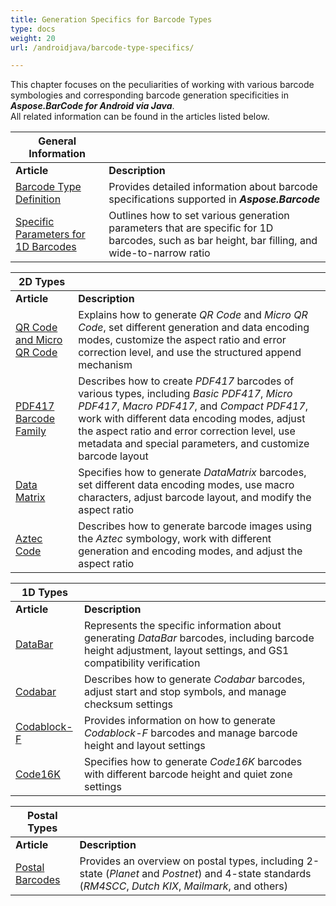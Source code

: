 ```yaml
---
title: Generation Specifics for Barcode Types
type: docs
weight: 20
url: /androidjava/barcode-type-specifics/

---
```

This chapter focuses on the peculiarities of working with various barcode symbologies and corresponding barcode generation specificities in ***Aspose.BarCode for Android via Java***.  
All related information can be found in the articles listed below.
  
|General Information| |   
|---|---|
|**Article**|**Description**|
|[Barcode Type Definition](/barcode/androidjava/working-with-barcode-types/)|Provides detailed information about barcode specifications supported in ***Aspose.Barcode***|
|[Specific Parameters for 1D Barcodes](/barcode/androidjava/1d-barcodes-generation-parameters/)|Outlines how to set various generation parameters that are specific for 1D barcodes, such as bar height, bar filling, and wide-to-narrow ratio|

      
|2D Types| |   
|---|---|
|**Article**|**Description**|
|[QR Code and Micro QR Code](/barcode/androidjava/qr-code-generation/)|Explains how to generate *QR Code* and *Micro QR Code*, set different generation and data encoding modes, customize the aspect ratio and error correction level, and use the structured append mechanism|
|[PDF417 Barcode Family](/barcode/androidjava/pdf417-generation/)|Describes how to create *PDF417* barcodes of various types, including *Basic PDF417*, *Micro PDF417*, *Macro PDF417*, and *Compact PDF417*, work with different data encoding modes, adjust the aspect ratio and error correction level, use metadata and special parameters, and customize barcode layout|
|[Data Matrix](/barcode/androidjava/datamatrix-generation/)|Specifies how to generate *DataMatrix* barcodes, set different data encoding modes, use macro characters, adjust barcode layout, and modify the aspect ratio|
|[Aztec Code](/barcode/androidjava/aztec-code-generation/)|Describes how to generate barcode images using the *Aztec* symbology, work with different generation and encoding modes, and adjust the aspect ratio|
  

|1D Types| |
|---|---|
|**Article**|**Description**|
|[DataBar](/barcode/androidjava/databar-generation/)|Represents the specific information about generating *DataBar* barcodes, including barcode height adjustment, layout settings, and GS1 compatibility verification|
|[Codabar](/barcode/androidjava/codabar-generation/)|Describes how to generate *Codabar* barcodes, adjust start and stop symbols, and manage checksum settings|
|[Codablock-F](/barcode/androidjava/codablockf-generation/)|Provides information on how to generate *Codablock-F* barcodes and manage barcode height and layout settings|
|[Code16K](/barcode/androidjava/code16k-generation/)|Specifies how to generate *Code16K* barcodes with different barcode height and quiet zone settings|
  

|Postal Types| |
|---|---|
|**Article**|**Description**|  
|[Postal Barcodes](/barcode/androidjava/postal-barcodes-generation/)|Provides an overview on postal types, including 2-state (*Planet* and *Postnet*) and 4-state standards (*RM4SCC*, *Dutch KIX*, *Mailmark*, and others)|